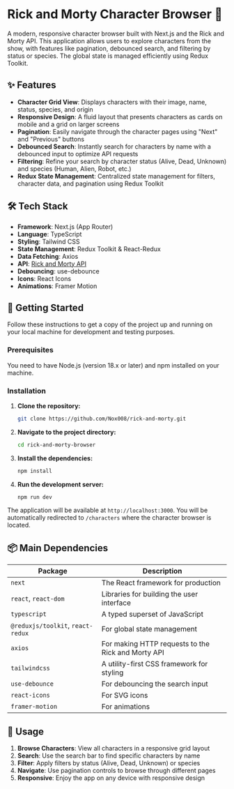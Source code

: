 # Rick and Morty Character Browser 🧪

A modern, responsive character browser built with Next.js and the Rick and Morty API. This application allows users to explore characters from the show, with features like pagination, debounced search, and filtering by status or species. The global state is managed efficiently using Redux Toolkit.

## ✨ Features

- **Character Grid View**: Displays characters with their image, name, status, species, and origin
- **Responsive Design**: A fluid layout that presents characters as cards on mobile and a grid on larger screens
- **Pagination**: Easily navigate through the character pages using "Next" and "Previous" buttons
- **Debounced Search**: Instantly search for characters by name with a debounced input to optimize API requests
- **Filtering**: Refine your search by character status (Alive, Dead, Unknown) and species (Human, Alien, Robot, etc.)
- **Redux State Management**: Centralized state management for filters, character data, and pagination using Redux Toolkit

## 🛠️ Tech Stack

- **Framework**: Next.js (App Router)
- **Language**: TypeScript
- **Styling**: Tailwind CSS
- **State Management**: Redux Toolkit & React-Redux
- **Data Fetching**: Axios
- **API**: [Rick and Morty API](https://rickandmortyapi.com/)
- **Debouncing**: use-debounce
- **Icons**: React Icons
- **Animations**: Framer Motion

## 🚀 Getting Started

Follow these instructions to get a copy of the project up and running on your local machine for development and testing purposes.

### Prerequisites

You need to have Node.js (version 18.x or later) and npm installed on your machine.

### Installation

1. **Clone the repository:**
   ```bash
   git clone https://github.com/Nox008/rick-and-morty.git
   ```

2. **Navigate to the project directory:**
   ```bash
   cd rick-and-morty-browser
   ```

3. **Install the dependencies:**
   ```bash
   npm install
   ```

4. **Run the development server:**
   ```bash
   npm run dev
   ```

The application will be available at `http://localhost:3000`. You will be automatically redirected to `/characters` where the character browser is located.

## 📦 Main Dependencies

| Package | Description |
|---------|-------------|
| `next` | The React framework for production |
| `react`, `react-dom` | Libraries for building the user interface |
| `typescript` | A typed superset of JavaScript |
| `@reduxjs/toolkit`, `react-redux` | For global state management |
| `axios` | For making HTTP requests to the Rick and Morty API |
| `tailwindcss` | A utility-first CSS framework for styling |
| `use-debounce` | For debouncing the search input |
| `react-icons` | For SVG icons |
| `framer-motion` | For animations |

## 🎯 Usage

1. **Browse Characters**: View all characters in a responsive grid layout
2. **Search**: Use the search bar to find specific characters by name
3. **Filter**: Apply filters by status (Alive, Dead, Unknown) or species
4. **Navigate**: Use pagination controls to browse through different pages
5. **Responsive**: Enjoy the app on any device with responsive design
